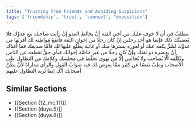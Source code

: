 ```yaml
---
title: "Trusting True Friends and Avoiding Suspicions"
tags: ['friendship', 'trust', 'counsel', "exposition"]
---
```


 مطلبٌ في أن لا خوف عليك من أخي الثقة أنْ يخالط العدو إنْ رأيت صاحبك مع عدوِّك فلا يُغضبنَّك ذلك فإنما هو أحد رجلين إنْ كان رجلًا من إخوان الثقة فأنفعُ مَواطِنه لك أقربُها من عدوِّك لشَرٍّ يكفه عنك أو لعورة يسترها منك أو غائبة يطَّلع عليها لك فأمَّا صديقك فما أغناك أنْ يحضره ذو ثقتك  وإنْ كان رجلًا من غير خاصَّة إخوانك فبأي حقٍّ تقطعه عن الناس وتُكَلِّفه ألَّا يُصاحب ولا يُجالس إلَّا مَن تهوى تحفَّظ في مجلسك وكلامك من التطاول على الأصحاب وطِبْ نفسًا عن كثير ممَّا يعرِض لك فيه صوابُ القول والرأي مداراةً لأَنْ يظُنَّ أصحابك أنَّك إنما تُريد التطاول عليهم

## Similar Sections
- [[Section (12_mc.11)]]
 - [[Section (duya.5)]]
 - [[Section (duya.8)]]
